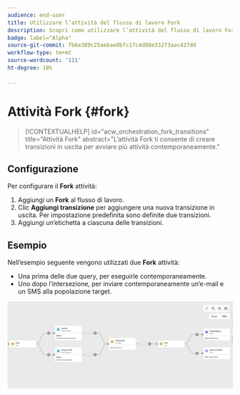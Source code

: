 ```yaml
---
audience: end-user
title: Utilizzare l’attività del flusso di lavoro Fork
description: Scopri come utilizzare l’attività del flusso di lavoro Fork
badge: label="Alpha"
source-git-commit: fb6e389c25aebae8bfc17c4d88e33273aac427dd
workflow-type: tm+mt
source-wordcount: '111'
ht-degree: 18%

---
```



# Attività Fork {#fork}

>[!CONTEXTUALHELP]
>id="acw_orchestration_fork_transitions"
>title="Attività Fork"
>abstract="L’attività Fork ti consente di creare transizioni in uscita per avviare più attività contemporaneamente."

## Configurazione

Per configurare il **Fork** attività:

1. Aggiungi un **Fork** al flusso di lavoro.
1. Clic **Aggiungi transizione** per aggiungere una nuova transizione in uscita. Per impostazione predefinita sono definite due transizioni.
1. Aggiungi un’etichetta a ciascuna delle transizioni.

## Esempio

Nell’esempio seguente vengono utilizzati due **Fork** attività:

* Una prima delle due query, per eseguirle contemporaneamente.
* Uno dopo l’intersezione, per inviare contemporaneamente un’e-mail e un SMS alla popolazione target.

![](../assets/workflow-fork-example.png)


